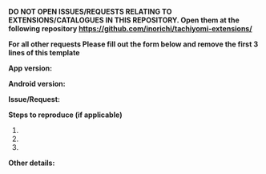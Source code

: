 **DO NOT OPEN ISSUES/REQUESTS RELATING TO EXTENSIONS/CATALOGUES IN THIS REPOSITORY. Open them at the following repository  https://github.com/inorichi/tachiyomi-extensions/**

**For all other requests Please fill out the form below and remove the first 3 lines of this template**

**App version:**

**Android version:**

**Issue/Request:**

**Steps to reproduce (if applicable)**

 1.
 2.
 3.

**Other details:**
